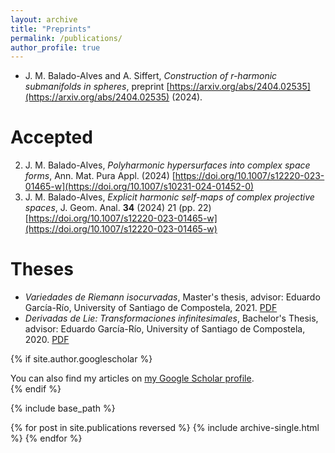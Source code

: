 ```yaml
---
layout: archive
title: "Preprints"
permalink: /publications/
author_profile: true
---
```


- J. M. Balado-Alves and A. Siffert, _Construction of r-harmonic submanifolds in spheres_, preprint [https://arxiv.org/abs/2404.02535](https://arxiv.org/abs/2404.02535) (2024).

Accepted
======

2. J. M. Balado-Alves, _Polyharmonic hypersurfaces into complex space forms_, Ann. Mat. Pura Appl. (2024) [https://doi.org/10.1007/s12220-023-01465-w](https://doi.org/10.1007/s10231-024-01452-0)
1. J. M. Balado-Alves, _Explicit harmonic self-maps of complex projective spaces_, J. Geom. Anal. **34** (2024) 21 (pp. 22) [https://doi.org/10.1007/s12220-023-01465-w](https://doi.org/10.1007/s12220-023-01465-w)

Theses
======

- _Variedades de Riemann isocurvadas_, Master's thesis, advisor: Eduardo García-Río, University of Santiago de Compostela, 2021. [PDF](/files/Master_Thesis.pdf)
- _Derivadas de Lie: Transformaciones infinitesimales_, Bachelor's Thesis, advisor: Eduardo García-Río, University of Santiago de Compostela, 2020. [PDF](/files/Bachelor_Thesis.pdf)

 {% if site.author.googlescholar %}
  <div class="wordwrap">You can also find my articles on <a href="{{site.author.googlescholar}}">my Google Scholar profile</a>.</div>
 {% endif %}

 {% include base_path %}

 {% for post in site.publications reversed %}
  {% include archive-single.html %}
 {% endfor %}


